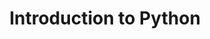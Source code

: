 ---
title: "Introduction to Python"
institution: Datacamp
image: "/images/education/datacamp.png"
dateCompleted: "2018-10-01"
---